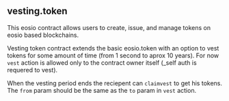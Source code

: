 vesting.token
-----------

This eosio contract allows users to create, issue, and manage tokens on
eosio based blockchains.

Vesting token contract extends the basic eosio.token with an option to vest tokens for some amount of time (from 1 second to aprox 10 years). For now `vest` action is allowed only to the contract owner itself (_self auth is requered to vest).

When the vesting period ends the reciepent can `claimvest` to get his tokens. The `from` param should be the same as the `to` param in `vest` action.